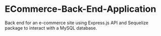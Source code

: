 # ECommerce-Back-End-Application
Back end for an e-commerce site using Express.js API and Sequelize package to interact with a MySQL database.

